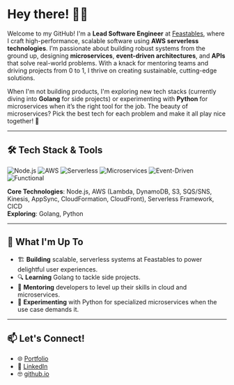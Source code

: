# Hey there! 👨‍💻

Welcome to my GitHub! I'm a **Lead Software Engineer** at [Feastables](https://feastables.com), where I craft high-performance, scalable software using **AWS serverless technologies**. I’m passionate about building robust systems from the ground up, designing **microservices**, **event-driven architectures**, and **APIs** that solve real-world problems. With a knack for mentoring teams and driving projects from 0 to 1, I thrive on creating sustainable, cutting-edge solutions.

When I'm not building products, I'm exploring new tech stacks (currently diving into **Golang** for side projects) or experimenting with **Python** for microservices when it’s the right tool for the job. The beauty of microservices? Pick the best tech for each problem and make it all play nice together! 🚀

---

## 🛠️ Tech Stack & Tools

![Node.js](https://img.shields.io/badge/Node.js-339933?style=for-the-badge&logo=node.js&logoColor=white)
![AWS](https://img.shields.io/badge/AWS-232F3E?style=for-the-badge&logo=amazon-aws&logoColor=white)
![Serverless](https://img.shields.io/badge/Serverless-FD5750?style=for-the-badge&logo=serverless&logoColor=white)
![Microservices](https://img.shields.io/badge/Architecture-Microservices-6B7280?style=for-the-badge)
![Event-Driven](https://img.shields.io/badge/Architecture-Event--Driven-6B7280?style=for-the-badge)
![Functional](https://img.shields.io/badge/Programming-Functional-7C3AED?style=for-the-badge)

**Core Technologies**: Node.js, AWS (Lambda, DynamoDB, S3, SQS/SNS, Kinesis, AppSync, CloudFormation, CloudFront), Serverless Framework, CICD  
**Exploring**: Golang, Python  

---

## 🌟 What I'm Up To

- 🏗️ **Building** scalable, serverless systems at Feastables to power delightful user experiences.  
- 🔍 **Learning** Golang to tackle side projects.  
- 🤝 **Mentoring** developers to level up their skills in cloud and microservices.  
- 🎨 **Experimenting** with Python for specialized microservices when the use case demands it.  

---

## 📫 Let's Connect!

- 🌐 [Portfolio](https://jordanmax.io)  
- 💼 [LinkedIn](https://linkedin.com/in/jordanmaxjs)
- 🤓 [github.io](https://jordmax12.github.io/)
